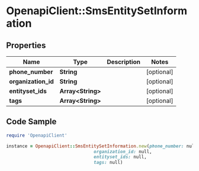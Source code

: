 # OpenapiClient::SmsEntitySetInformation

## Properties

Name | Type | Description | Notes
------------ | ------------- | ------------- | -------------
**phone_number** | **String** |  | [optional] 
**organization_id** | **String** |  | [optional] 
**entityset_ids** | **Array&lt;String&gt;** |  | [optional] 
**tags** | **Array&lt;String&gt;** |  | [optional] 

## Code Sample

```ruby
require 'OpenapiClient'

instance = OpenapiClient::SmsEntitySetInformation.new(phone_number: null,
                                 organization_id: null,
                                 entityset_ids: null,
                                 tags: null)
```


